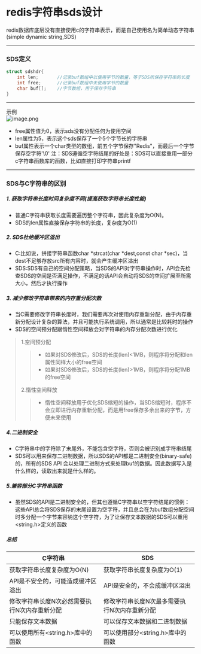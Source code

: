 
# redis字符串sds设计
redis数据库底层没有直接使用c的字符串表示，而是自己使用名为简单动态字符串(simple dynamic string,SDS)   
**** 
### SDS定义
```c++
struct sdshdr{
    int len;       //记录buf数组中以使用字节的数量，等于SDS所保存字符串的长度
    int free;      //记录buf数组中未使用字节的数量
    char buf[];    //字节数组，用于保存字符串 
}
```
****
示例  
![image.png](./image/redis/8433415-f4fb3cb3871fbf08.png)
* free属性值为0，表示sds没有分配任何为使用空间
* len属性为5，表示这个sds保存了一个5个字节长的字符串
* buf属性表示一个char类型的数组，前五个字节保存"Redis"，而最后一个字节保存空字符'\0'
 注：SDS遵循空字符结尾的好处是：SDS可以直接重用一部分c字符串函数库的函数，比如直接打印字符串printf
****
### SDS与C字符串的区别
##### 1. 获取字符串长度时间复杂度不同(提高获取字符串长度性能)
* 普通C字符串获取长度需要遍历整个字符串，因此复杂度为O(N)。
* SDS的len属性直接保存字符串的长度，复杂度为O(1)
##### 2. SDS杜绝缓冲区溢出
* C:比如说，拼接字符串函数char *strcat(char *dest,const char *sec)，当dest不足够存放src所有内容时，就会产生缓冲区溢出
* SDS:SDS有自己的空间分配策略，当SDS的API对字符串操作时，API会先检查SDS的空间是否满足操作，不满足的话API会自动将SDS的空间扩展至所需大小，然后才执行操作
##### 3. 减少修改字符串带来的内存重分配次数
* 当C需要修改字符串长度时，我们需要再次对使用内存重新分配，由于内存重新分配设计复杂的算法，并且可能执行系统调用，所以通常是比较耗时的操作
* SDS的空间预分配跟惰性空间释放会对字符串的内存分配次数进行优化
> 1.空间预分配
>> * 如果对SDS修改后，SDS的长度(len)<1MB，则程序将分配和len属性同样大小的free空间
>> * 如果对SDS修改后，SDS的长度(len)>1MB，则程序将分配1MB的free空间
>
> 2.惰性空间释放
>> * 惰性空间释放用于优化SDS缩短的操作，当SDS缩短时，程序不会立即进行内存重新分配，而是用free保存多余出来的字节，方便未来使用
##### 4.二进制安全
* C字符串中的字符除了末尾外，不能包含空字符，否则会被识别成字符串结尾
* SDS可以用来保存二进制数据，所以SDS的API都是二进制安全(binary-safe)的，所有的SDS API 会以处理二进制方式来处理buf的数据。因此数据写入是什么样的，读取出来就是什么样的。
##### 5.兼容部分C字符串函数
* 虽然SDS的API是二进制安全的，但其也遵循C字符串以空字符结尾的惯例：这些API总会将SDS保存的末尾设置为空字符，并且总会在为buf数组分配空间时多分配一个字节来容纳这个空字符，为了让保存文本数据的SDS可以重用<string.h>定义的函数
##### 总结

| C字符串                    | SDS                     |
| ----------------------- | ----------------------- |
| 获取字符串长度复杂度为O(N)         | 获取字符串长度复杂度为O(1)         |
| API是不安全的，可能造成缓冲区溢出      | API是安全的，不会成缓冲区溢出        |
| 修改字符串长度N次必然需要执行N次内存重新分配 | 修改字符串长度N次最多需要执行N次内存重新分配 |
| 只能保存文本数据                | 可以保存文本数据和二进制数据          |
| 可以使用所有<string.h>库中的函数   | 可以使用部分<string.h>库中的函数   |